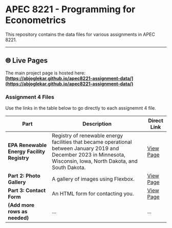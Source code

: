 # APEC 8221 - Programming for Econometrics

This repository contains the data files for various assignments in APEC 8221. 

---

## 🌐 Live Pages

The main project page is hosted here: **[https://abjoglekar.github.io/apec8221-assignment-data/](https://abjoglekar.github.io/apec8221-assignment-data/)**

### Assignment 4 Files

Use the links in the table below to go directly to each assignemnt 4 file.

| Part                | Description                                | Direct Link                                                                                                 |
| ------------------- | ------------------------------------------ | ----------------------------------------------------------------------------------------------------------- |
| **EPA Renewable Energy Facility Registry** | Registry of renewable energy facilities that became operational between January 2019 and December 2023 in Minnesota, Wisconsin, Iowa, North Dakota, and South Dakota.                   | [View Page](https://abjoglekar.github.io/apec8221-assignment-data/bio.html)                                              |
| **Part 2: Photo Gallery** | A gallery of images using Flexbox.         | [View Page](https://abjoglekar.github.io/apec8221-assignment-data/gallery.html)                                          |
| **Part 3: Contact Form** | An HTML form for contacting you.           | [View Page](https://abjoglekar.github.io/apec8221-assignment-data/contact.html)                                          |
| **(Add more rows as needed)** | ...                                    | ...                                                                                                       |
